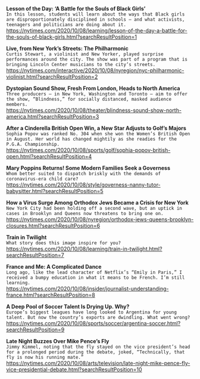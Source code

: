 **Lesson of the Day: ‘A Battle for the Souls of Black Girls’**\
`In this lesson, students will learn about the ways that Black girls are disproportionately disciplined in schools — and what activists, teenagers and politicians are doing about it.`\
https://nytimes.com/2020/10/08/learning/lesson-of-the-day-a-battle-for-the-souls-of-black-girls.html?searchResultPosition=1

**Live, from New York’s Streets: The Philharmonic**\
`Curtis Stewart, a violinist and New Yorker, played surprise performances around the city. The show was part of a program that is bringing Lincoln Center musicians to the city’s streets.`\
https://nytimes.com/interactive/2020/10/08/nyregion/nyc-philharmonic-violinist.html?searchResultPosition=2

**Dystopian Sound Show, Fresh From London, Heads to North America**\
`Three producers — in New York, Washington and Toronto — aim to offer the show, “Blindness,” for socially distanced, masked audience members.`\
https://nytimes.com/2020/10/08/theater/blindness-sound-show-north-america.html?searchResultPosition=3

**After a Cinderella British Open Win, a New Star Adjusts to Golf’s Majors**\
`Sophia Popov was ranked No. 304 when she won the Women’s British Open in August. Her world has changed mightily as she readies for the P.G.A. Championship.`\
https://nytimes.com/2020/10/08/sports/golf/sophia-popov-british-open.html?searchResultPosition=4

**Mary Poppins Returns! Some Modern Families Seek a Governess**\
`Whom better suited to dispatch briskly with the demands of coronavirus-era child care?`\
https://nytimes.com/2020/10/08/style/governess-nanny-tutor-babysitter.html?searchResultPosition=5

**How a Virus Surge Among Orthodox Jews Became a Crisis for New York**\
`New York City had been holding off a second wave, but an uptick in cases in Brooklyn and Queens now threatens to bring one on.`\
https://nytimes.com/2020/10/08/nyregion/orthodox-jews-queens-brooklyn-closures.html?searchResultPosition=6

**Train in Twilight**\
`What story does this image inspire for you?`\
https://nytimes.com/2020/10/08/learning/train-in-twilight.html?searchResultPosition=7

**France and Me: A Complicated Dance**\
`Long ago, like the lead character of Netflix’s “Emily in Paris,” I received a bumpy education in what it means to be French. I’m still learning.`\
https://nytimes.com/2020/10/08/insider/journalist-understanding-france.html?searchResultPosition=8

**A Deep Pool of Soccer Talent Is Drying Up. Why?**\
`Europe’s biggest leagues have long looked to Argentina for young talent. But now the country’s exports are dwindling. What went wrong?`\
https://nytimes.com/2020/10/08/sports/soccer/argentina-soccer.html?searchResultPosition=9

**Late Night Buzzes Over Mike Pence’s Fly**\
`Jimmy Kimmel, noting that the fly stayed on the vice president’s head for a prolonged period during the debate, joked, “Technically, that fly is now his running mate.”`\
https://nytimes.com/2020/10/08/arts/television/late-night-mike-pence-fly-vice-presidential-debate.html?searchResultPosition=10


